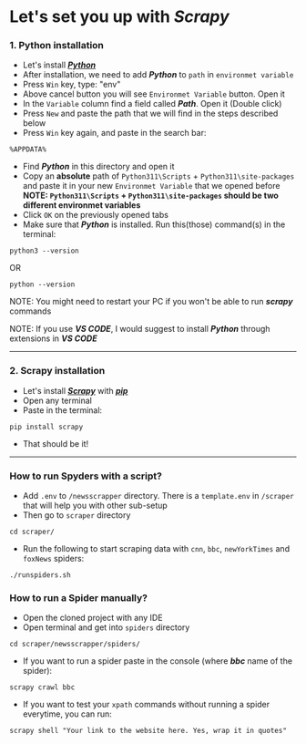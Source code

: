 # Let's set you up with **_Scrapy_**
### 1. Python installation
* Let's install [**_Python_**](https://www.python.org/downloads/)
* After installation, we need to add **_Python_** to `path` in `environmet variable`
* Press `Win` key, type: "env"
* Above cancel button you will see `Environmet Variable` button. Open it
* In the `Variable` column find a field called **_Path_**. Open it (Double click)
* Press `New` and paste the path that we will find in the steps described below
* Press `Win` key again, and paste in the search bar:
``` shell
%APPDATA%
```  
* Find **_Python_** in this directory and open it
* Copy an **absolute** path of `Python311\Scripts` + `Python311\site-packages` and paste it in your new `Environmet Variable` that we opened before
**NOTE: `Python311\Scripts` + `Python311\site-packages` should be two different environmet variables**
* Click `OK` on the previously opened tabs
* Make sure that **_Python_** is installed. Run this(those) command(s) in the terminal:
``` shell
python3 --version
``` 
OR
``` shell
python --version
```
NOTE: You might need to restart your PC if you won't be able to run **_scrapy_** commands

NOTE: If you use **_VS CODE_**, I would suggest to install **_Python_** through extensions in **_VS CODE_** 

---
### 2. Scrapy installation
* Let's install [**_Scrapy_**](https://scrapy.org/) with [**_pip_**](https://pip.pypa.io/en/stable/cli/pip_install/)
* Open any terminal
* Paste in the terminal:
``` shell
pip install scrapy
```
* That should be it!

---
### How to run Spyders with a script?
* Add `.env` to `/newsscrapper` directory. There is a `template.env` in `/scraper` that will help you with other sub-setup
* Then go to `scraper` directory
``` shell
cd scraper/
```
* Run the following to start scraping data with `cnn`, `bbc`, `newYorkTimes` and `foxNews` spiders:
``` shell
./runspiders.sh
```
### How to run a Spider manually?
* Open the cloned project with any IDE
* Open terminal and get into `spiders` directory
``` shell
cd scraper/newsscrapper/spiders/
``` 
* If you want to run a spider paste in the console (where **_bbc_** name of the spider):
``` shell
scrapy crawl bbc
```
* If you want to test your `xpath` commands without running a spider everytime, you can run:
``` shell
scrapy shell "Your link to the website here. Yes, wrap it in quotes"
```
